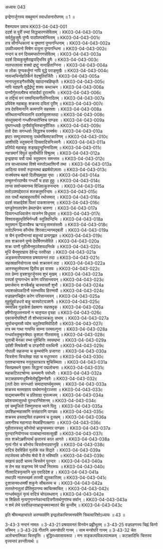 अध्यायः 043

इन्द्रेणार्जुनस्य सबहुमानं स्वार्धासनारोपणम् ॥ 1 ॥

वैशम्पायन उवाच 	KK03-04-043-001  
ददर्श स पुरीं रम्यां सिद्धचारणसेविताम् ।	KK03-04-043-001a  
सर्वर्तुकुसुमैः पुण्यैः पादपैरुपशोभिताम् ॥	KK03-04-043-001c  
तत्र सौगन्धिकानां च पुष्पाणां पुण्यगन्धिनाम् ।	KK03-04-043-002a  
उपवीज्यमानो मिश्रेण वायुना पुण्यगन्धिना ॥	KK03-04-043-002c  
नन्दनं च वनं दिव्यमप्सरोगणसेवितम् ।	KK03-04-043-003a  
ददर्श दिव्यकुसुमैराह्वयद्भिरिव द्रुमैः ॥	KK03-04-043-003c  
नातप्ततपसा शक्यो द्रष्टुं नानाहिताग्निना ।	KK03-04-043-004a  
स लोकः पुण्यकर्तॄणां नापि युद्धे पराङ्मुखैः ॥	KK03-04-043-004c  
नायज्वभिर्नाव्रतिकैर्न वेदश्रुतिवर्जितैः ।	KK03-04-043-005a  
नानाप्लुताङ्गैस्तीर्थेषु यज्ञदानबहिष्कृतैः ॥	KK03-04-043-005c  
नापि यज्ञहनैः क्षुद्रैर्द्रष्टुं शक्यः कथञ्चन ।	KK03-04-043-006a  
पानपैर्गुरुतल्पैश्च मांसादैर्वा दुरात्मभिः ॥	KK03-04-043-006c  
स तद्दिव्यं वनं पश्यन्दिव्यगीतनिनादितम् ।	KK03-04-043-007a  
प्रविवेश महाबाहुः शक्रस्य दयितां पुरीम् ॥	KK03-04-043-007c  
तत्र देवविमानानि कामगानि सहस्रशः ।	KK03-04-043-008a  
संस्थितान्यभियातानि ददर्शायुतशस्तदा ॥	KK03-04-043-008c  
संस्तूयमानो गन्धर्वैरप्सरोभिश्च पाण्डवः ।	KK03-04-043-009a  
पुष्पगन्धवहैः पुण्यैर्वायुभिश्चानुवीजितः ॥	KK03-04-043-009c  
ततो देवाः सगन्धर्वाः सिद्धाश्च परमर्षयः ।	KK03-04-043-010a  
हृष्टाः सम्पूजयामासुः पार्थमक्लिष्टकारिणम् ॥	KK03-04-043-010c  
आशीर्वादैः स्तूयमानो दिव्यवादित्रनिःस्वनैः ।	KK03-04-043-011a  
प्रतिपेदे महाबाहुः शङ्खदुन्दुभिनादितम् ॥	KK03-04-043-011c  
नक्षत्रमार्गं विपुलं सुरवीथीति विश्रुतम् ।	KK03-04-043-012a  
इन्द्राज्ञया ययौ पार्थः स्तूयमानः समन्ततः ॥	KK03-04-043-012c  
तत्र साध्यास्तथा विश्वे मरुतोऽथाश्विनौ तथा ।	KK03-04-043-013a  
आदित्या वसवो रुद्रास्तथा ब्रह्मर्षयोऽमलाः ॥	KK03-04-043-013c  
राजर्षयश्च बहवो दिलीपप्रमुखा नृपाः ।	KK03-04-043-014a  
तम्बुरुर्नारदश्चैव गन्धर्वौ च हाहा हूहूः ॥	KK03-04-043-014c  
तान्स सर्वान्समागम्य विधिवत्कुरुनन्दनः ।	KK03-04-043-015a  
ततोऽपश्यद्देवराजं शतक्रतुमरिन्दमः ॥	KK03-04-043-015c  
ततः पार्थो महाबाहुरवतीर्य रथोत्तमात् ।	KK03-04-043-016a  
ददर्श साक्षाद्देवेशं पितरं पाकशासनम् ॥	KK03-04-043-016c  
पाण्डुरेणातपत्रेण हेमदण्डेन चारुणा ।	KK03-04-043-017a  
दिव्यगन्धाधिवासेन व्यजनेन विधूयता ॥	KK03-04-043-017c  
विश्वावसुप्रभृतिभिर्गन्धर्वैः स्तुतिवन्दिभिः ।	KK03-04-043-018a  
स्तूयमानं द्विजाग्र्यैश्च ऋग्यजुःसामसंस्तवैः ॥	KK03-04-043-018c  
ततोऽभिगम्य कौन्तेयः शिरसाऽभ्यगमद्बली ।	KK03-04-043-019a  
स चैनं वृत्तपीनाभ्यां बाहुभ्यां प्रत्यगृह्णत ॥	KK03-04-043-019c  
ततः शक्रासने पुण्ये देवर्षिगणसेविते ।	KK03-04-043-020a  
शक्रः पाणौ गृहीत्वैनमुपावेशयदन्तिके ॥	KK03-04-043-020c  
मूर्धि चैनमुपाघ्राय देवेन्द्रः परवीरहा ।	KK03-04-043-021a  
अङ्कमारोपयामास प्रश्रयावनतं तदा ॥	KK03-04-043-021c  
सहस्राक्षनियोगात्स पार्थः शक्रासनं तदा ।	KK03-04-043-022a  
आरुरुक्षुरमेयात्मा द्वितीय इव वासवः ॥	KK03-04-043-022c  
ततः प्रेम्णा वृत्रशत्रुरर्जुनस्य शुभं मुखम् ।	KK03-04-043-023a  
पस्पर्श पुण्यगन्धेन करेण परिसान्त्वयन् ॥	KK03-04-043-023c  
प्रमार्जमानः शनकैर्बाहू चास्यायतौ शुभौ ।	KK03-04-043-024a  
ज्याशरक्षेपकठिनौ स्तम्भाविव हिरण्मयौ ॥	KK03-04-043-024c  
वज्रग्रहणचिह्नेन करेण परिसान्त्वयन् ।	KK03-04-043-025a  
मुहुर्मुहुर्वज्रधरो बाहू चास्फोटयञ्शनैः ॥	KK03-04-043-025c  
स्मयन्निव गुडाकेशं प्रेक्षमाणः सहस्रदृक् ।	KK03-04-043-026a  
हर्षेणोत्फुल्लनयनो न चातृप्यत वृत्रहा ॥	KK03-04-043-026c  
एकासनोपविष्टौ तौ शोभयाञ्चक्रतुः सभाम् ।	KK03-04-043-027a  
सूर्याचन्द्रमसौ व्योम चतुर्दश्यामिवोदितौ ॥	KK03-04-043-027c  
तत्र स्म गाथा गायन्ति साम्ना परमवल्गुना ।	KK03-04-043-028a  
गन्धर्वास्तुम्बुरुश्रेष्ठाः कुशला गीतसामसु ॥	KK03-04-043-028c  
घृताची मेनका रम्भा पूर्वचित्तिः स्वयम्प्रभा ।	KK03-04-043-029a  
उर्वशी मिश्रकेशी च दण्डगौरी वरूथिनी ॥	KK03-04-043-029c  
गोपाली सहजन्या च कुम्भयोनिः प्रजागरा ।	KK03-04-043-030a  
चित्रसेना चित्रलेखा सहा च मधुरस्वरा ॥	KK03-04-043-030c  
एताश्चान्याश्च ननृतुस्तत्रतत्र शुचिस्मिताः ।	KK03-04-043-031a  
चित्तप्रमथने युक्ताः सिद्धानां पद्मलोचनाः ॥	KK03-04-043-031c  
महाकटितटश्रोण्यः कम्पमानैः पयोधरैः ।	KK03-04-043-032a  
कटाक्षहावमाधुर्यैश्चेतोबुद्धिमनोहरैः ॥	KK03-04-043-032c  
[ततो देवाः सगन्धर्वाः समादायार्घ्यमुत्तमम् ।	KK03-04-043-033a  
शक्रस्य मतमाज्ञाय पार्थमानर्चुरञ्जसा ॥	KK03-04-043-033c  
पाद्यमाचमनीयं च प्रतिग्राह्य नृपात्मजम् ।	KK03-04-043-034a  
प्रवेशयामासुरथो पुरन्दरनिवेशनम् ॥	KK03-04-043-034c  
एवं सम्पूजितो जिष्णुरुवास भवने पितुः ।	KK03-04-043-035a  
उपशिक्षन्महास्राणि ससंहाराणि पाण्डवः ॥	KK03-04-043-035c  
शक्रस्य हस्ताद्दयितं वज्रमस्त्रं च दुःसहम् ।	KK03-04-043-036a  
अशनीश्च महानादा मेघबर्हिणलक्षणाः ॥	KK03-04-043-036c  
गृहीतास्त्रस्तु कौन्तेयो भ्रातॄन्सस्मार पाण्डवः ।	KK03-04-043-037a  
पुरन्दरनियोगाच्च पञ्चाब्दानवसत्सुखी ॥	KK03-04-043-037c  
ततः शक्रोऽब्रवीत्पार्थं कृतास्त्रं काल आगते ।	KK03-04-043-038a  
नृत्यं गीतं च कौन्तेय चित्रसेनादवाप्नुहि ॥	KK03-04-043-038c  
वादित्रं देवविहितं नृलोके यन्न विद्यते ।	KK03-04-043-039a  
तदर्जयस्व कौन्तेय श्रेयो वै ते भविष्यति ॥	KK03-04-043-039c  
सखायं प्रददौ चास्य चित्रसेनं पुरन्दरः ।	KK03-04-043-040a  
स तेन सह सङ्गम्य रेमे पार्थो निरामयः ॥	KK03-04-043-040c  
गीतवादित्रनृत्यानि भूय एवादिदेश ह ।	KK03-04-043-041a  
तथाऽपि नालभच्छर्म तरस्वी द्यूतकारितम् ॥	KK03-04-043-041c  
दुःशासनवधामर्षी शकुनेः सौबलस्य च ।	KK03-04-043-042a  
ततस्तेनातुलां प्रीतिमुपागम्य क्वचित्क्वचित् ।	KK03-04-043-042c  
गान्धर्वमतुलं नृत्यं वादित्रं चोपलब्धवान् ॥	KK03-04-043-042e  
स शिक्षितो नृत्यगुणाननेकान्वादित्रगीतार्थगुणांश्च सर्वान् ।	KK03-04-043-043a  
न शर्म लेभे परवीरहन्ताभ्रातॄन्स्मरन्मातरं चैव कुन्तीम् ॥	KK03-04-043-043c  

इति श्रीमन्महाभारते अरण्यपर्वणि इन्द्रलोकाभिगमनपर्वणि त्रिचत्वारिंशोऽध्यायः ॥ 43 ॥

3-43-3 नन्दनं नामतः ॥ 3-43-21 प्रश्रयावनतं विनयेन प्रह्वीभूतम् ॥ 3-43-25 वज्रग्रहणस्य चिह्नं किणो यस्मिन् ॥ 3-43-28 गीतानि अमन्त्रोपरि गानम् । साम मन्त्रोपरि गानम् ॥ 3-43-32 चेतः अलोचनात्मिका चित्तवृत्तिः । बुद्धिरध्यवसायरूपा । मनः सङ्कल्पविकल्पात्मकम् । कटाक्षादिभिः चित्तस्य वृत्त्यन्तरं हरन्तीत्यर्थः ॥

